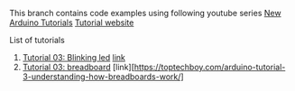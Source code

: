 This branch contains code examples using following youtube series
[New Arduino Tutorials](https://www.youtube.com/playlist?list=PLGs0VKk2DiYw-L-RibttcvK-WBZm8WLEP)
[Tutorial website](https://toptechboy.com/arduino-lessons)

List of tutorials
1. [Tutorial 03: Blinking led](./tutorial1-blinkingled) [link](https://toptechboy.com/arduino-tutorial-1-getting-started-with-the-arduino-for-beginners/)
1. [Tutorial 03: breadboard](./tutorial3-breadboard/) [link][https://toptechboy.com/arduino-tutorial-3-understanding-how-breadboards-work/]
